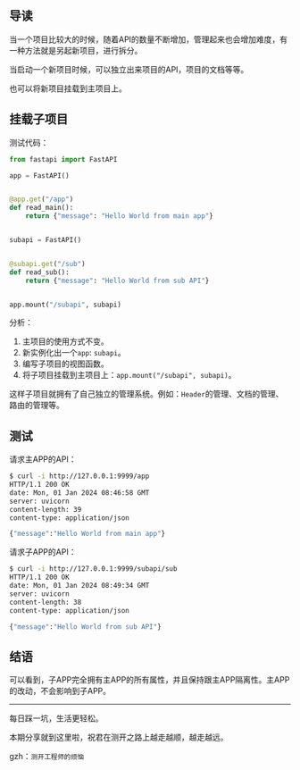 ## 导读

当一个项目比较大的时候，随着API的数量不断增加，管理起来也会增加难度，有一种方法就是另起新项目，进行拆分。

当启动一个新项目时候，可以独立出来项目的API，项目的文档等等。

也可以将新项目挂载到主项目上。

## 挂载子项目

测试代码：
```python
from fastapi import FastAPI

app = FastAPI()


@app.get("/app")
def read_main():
    return {"message": "Hello World from main app"}


subapi = FastAPI()


@subapi.get("/sub")
def read_sub():
    return {"message": "Hello World from sub API"}


app.mount("/subapi", subapi)
```

分析：
1. 主项目的使用方式不变。
2. 新实例化出一个`app`: `subapi`。
3. 编写子项目的视图函数。
4. 将子项目挂载到主项目上：`app.mount("/subapi", subapi)`。

这样子项目就拥有了自己独立的管理系统。例如：`Header`的管理、文档的管理、路由的管理等。

## 测试

请求主APP的API：
```bash
$ curl -i http://127.0.0.1:9999/app
HTTP/1.1 200 OK
date: Mon, 01 Jan 2024 08:46:58 GMT
server: uvicorn
content-length: 39
content-type: application/json

{"message":"Hello World from main app"}
```

请求子APP的API：
```bash
$ curl -i http://127.0.0.1:9999/subapi/sub
HTTP/1.1 200 OK
date: Mon, 01 Jan 2024 08:49:34 GMT
server: uvicorn
content-length: 38
content-type: application/json

{"message":"Hello World from sub API"}
```

## 结语

可以看到，子APP完全拥有主APP的所有属性，并且保持跟主APP隔离性。主APP的改动，不会影响到子APP。

***

每日踩一坑，生活更轻松。

本期分享就到这里啦，祝君在测开之路上越走越顺，越走越远。

gzh：`测开工程师的烦恼`